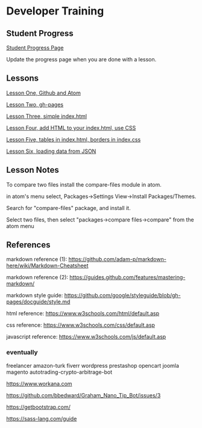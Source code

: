 # Developer Training

## Student Progress

[Student Progress Page](students.md)

Update the progress page when you are done with a lesson.

## Lessons

[Lesson One, Github and Atom](01-lesson.md)

[Lesson Two, gh-pages](02-lesson.md)

[Lesson Three, simple index.html](03-lesson.md)

[Lesson Four, add HTML to your index.html, use CSS](04-lesson.md)

[Lesson Five, tables in index.html, borders in index.css](05-lesson.md)

[Lesson Six, loading data from JSON](06-lesson.md)

## Lesson Notes

To compare two files install the compare-files module in atom.

in atom's menu select, Packages->Settings View->Install Packages/Themes.

Search for "compare-files" package, and install it.

Select two files, then select "packages->compare files->compare" from the atom menu

## References

markdown reference (1): https://github.com/adam-p/markdown-here/wiki/Markdown-Cheatsheet

markdown reference (2): https://guides.github.com/features/mastering-markdown/

markdown style guide: https://github.com/google/styleguide/blob/gh-pages/docguide/style.md

html reference: https://www.w3schools.com/html/default.asp

css reference: https://www.w3schools.com/css/default.asp

javascript reference: https://www.w3schools.com/js/default.asp

### eventually
freelancer amazon-turk fiverr wordpress prestashop opencart joomla magento autotrading-crypto-arbitrage-bot

https://www.workana.com

https://github.com/bbedward/Graham_Nano_Tip_Bot/issues/3

https://getbootstrap.com/

https://sass-lang.com/guide

